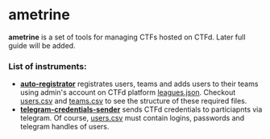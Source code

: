 # ametrine
**ametrine** is a set of tools for managing CTFs hosted on CTFd. Later full guide will be added.

### List of instruments:
- **[auto-registrator](auto_registrator.py)** registrates users, teams and adds users to their teams using admin's account on CTFd platform [leagues.json](example/leagues.json). Checkout [users.csv](example/users.csv) and [teams.csv](example/users.csv) to see the structure of these required files.
- **[telegram-credentials-sender](telegram_credentials_sender.py)** sends CTFd credentials to particiapnts via telegram. Of course, [users.csv](example/users.csv) must contain logins, passwords and telegram handles of users.
